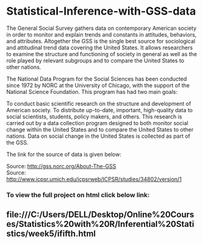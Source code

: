 # Statistical-Inference-with-GSS-data

The General Social Survey gathers data on contemporary American society in order to monitor and explain trends and constants in attitudes, behaviors, and attributes. Altogether the GSS is the single best source for sociological and attitudinal trend data covering the United States. It allows researchers to examine the structure and functioning of society in general as well as the role played by relevant subgroups and to compare the United States to other nations.

The National Data Program for the Social Sciences has been conducted since 1972 by NORC at the University of Chicago, with the support of the National Science Foundation. This program has had two main goals:

To conduct basic scientific research on the structure and development of American society.
To distribute up-to-date, important, high-quality data to social scientists, students, policy makers, and others.
This research is carried out by a data collection program designed to both monitor social change within the United States and to compare the United States to other nations. Data on social change in the United States is collected as part of the GSS.


The link for the source of data is given below:

Source:  http://gss.norc.org/About-The-GSS  
Source:  http://www.icpsr.umich.edu/icpsrweb/ICPSR/studies/34802/version/1


### To view the full project on html click below link:
## file:///C:/Users/DELL/Desktop/Online%20Courses/Statistics%20with%20R/Inferential%20Statistics/week5/ififth.html

